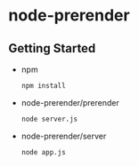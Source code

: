 # node-prerender

<!-- GETTING STARTED -->
## Getting Started


* npm
  ```sh
  npm install
  ```


* node-prerender/prerender
  ```sh
  node server.js
  ```
  
* node-prerender/server
  ```sh
  node app.js
  ```

